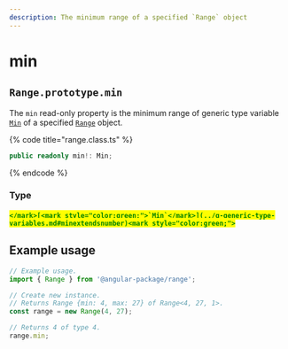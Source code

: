 ```yaml
---
description: The minimum range of a specified `Range` object
---
```


# min

## `Range.prototype.min`

The `min` read-only property is the minimum range of generic type variable [`Min`](../g-generic-type-variables.md#minextendsnumber) of a specified [`Range`](broken-reference) object.

{% code title="range.class.ts" %}
```typescript
public readonly min!: Min;
```
{% endcode %}

### Type

#### <mark style="color:green;">``</mark>[<mark style="color:green;">`Min`</mark>](../g-generic-type-variables.md#minextendsnumber)<mark style="color:green;">``</mark>

## Example usage

```typescript
// Example usage.
import { Range } from '@angular-package/range';

// Create new instance.
// Returns Range {min: 4, max: 27} of Range<4, 27, 1>.
const range = new Range(4, 27);

// Returns 4 of type 4.
range.min;
```

